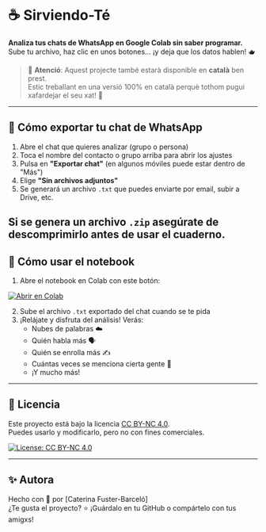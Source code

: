 # ☕ Sirviendo-Té

**Analiza tus chats de WhatsApp en Google Colab sin saber programar.**  
Sube tu archivo, haz clic en unos botones... ¡y deja que los datos hablen! 🫖


> 📣 **Atenció**: Aquest projecte també estarà disponible en **català** ben prest.  
> Estic treballant en una versió 100% en català perquè tothom pugui xafardejar el seu xat! 🫶

---

## 📱 Cómo exportar tu chat de WhatsApp

1. Abre el chat que quieres analizar (grupo o persona)
2. Toca el nombre del contacto o grupo arriba para abrir los ajustes
3. Pulsa en **"Exportar chat"** (en algunos móviles puede estar dentro de "Más")
4. Elige **"Sin archivos adjuntos"**
5. Se generará un archivo `.txt` que puedes enviarte por email, subir a Drive, etc.

Si se genera un archivo `.zip` asegúrate de descomprimirlo antes de usar el cuaderno.
---

## 🚀 Cómo usar el notebook

1. Abre el notebook en Colab con este botón:

[![Abrir en Colab](https://colab.research.google.com/assets/colab-badge.svg)](https://colab.research.google.com/github/tu-usuario/sirviendo-te/blob/main/notebooks/Sirviendo_te_es.ipynb)

2. Sube el archivo `.txt` exportado del chat cuando se te pida
3. ¡Relájate y disfruta del análisis! Verás:
   - Nubes de palabras ☁️
   - Quién habla más 🗣️
   - Quién se enrolla más ✍️
   - Cuántas veces se menciona cierta gente 👀
   - ¡Y mucho más!

---

## 🧾 Licencia

Este proyecto está bajo la licencia [CC BY-NC 4.0](https://creativecommons.org/licenses/by-nc/4.0/).  
Puedes usarlo y modificarlo, pero no con fines comerciales.

[![License: CC BY-NC 4.0](https://licensebuttons.net/l/by-nc/4.0/88x31.png)](https://creativecommons.org/licenses/by-nc/4.0/)

---

## ✨ Autora

Hecho con 💜 por [Caterina Fuster-Barceló]  
¿Te gusta el proyecto? ⭐ ¡Guárdalo en tu GitHub o compártelo con tus amigxs!
